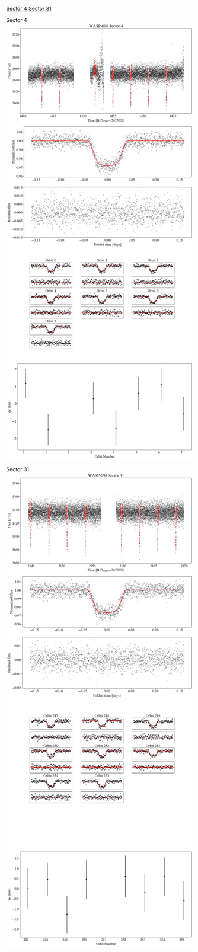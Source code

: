[Sector 4](#sector4)
[Sector 31](#sector31)

<a name = "sector4"></a>
Sector 4
![alt text](/tt/WASP-098_Sector_4/WASP-098_Sector_4_a_TimeSeries.png)
![alt text](/tt/WASP-098_Sector_4/WASP-098_Sector_4_b_FoldedLightCurve.png)
![alt text](/tt/WASP-098_Sector_4/WASP-098_Sector_4_b_IndividualTransitsWithFit.png)
![alt text](/tt/WASP-098_Sector_4/WASP-098_Sector_4_c_TimingResiduals.png)

<a name = "sector31"></a>
Sector 31
![alt text](/tt/WASP-098_Sector_31/WASP-098_Sector_31_a_TimeSeries.png)
![alt text](/tt/WASP-098_Sector_31/WASP-098_Sector_31_b_FoldedLightCurve.png)
![alt text](/tt/WASP-098_Sector_31/WASP-098_Sector_31_b_IndividualTransitsWithFit.png)
![alt text](/tt/WASP-098_Sector_31/WASP-098_Sector_31_c_TimingResiduals.png)

